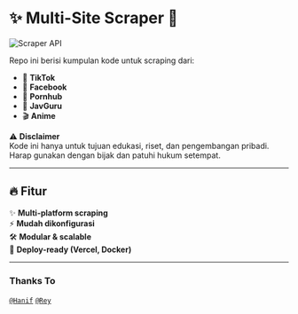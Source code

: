 # ✨ Multi-Site Scraper 🚀

![Scraper API](https://media.giphy.com/media/v1.Y2lkPTc5MGI3NjExOTI3NmQwZjAyMjhmYTY3ZmI4MDg1ODhhMTRhNGY2NGJhMGNlZmZkNSZjdD1n/26AHONQ79FdWZhAI0/giphy.gif)

Repo ini berisi kumpulan kode untuk scraping dari:
- 📱 **TikTok**
- 📘 **Facebook**
- 🎥 **Pornhub**
- 🍑 **JavGuru**
- 🎬 **Anime**

⚠️ **Disclaimer**  
Kode ini hanya untuk tujuan edukasi, riset, dan pengembangan pribadi. Harap gunakan dengan bijak dan patuhi hukum setempat.

---

## 🔥 Fitur

✨ **Multi-platform scraping**  
⚡ **Mudah dikonfigurasi**  
🛠️ **Modular & scalable**  
🚀 **Deploy-ready (Vercel, Docker)**

---
### Thanks To 
[`@Hanif`](https://github.com/MRHRTZ)
[`@Rey`](https://github.com/inirey)
